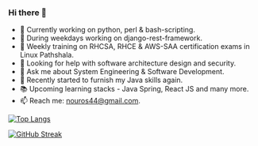 ### Hi there 👋

<!--
**nou-ros/nou-ros** is a ✨ _special_ ✨ repository because its `README.md` (this file) appears on your GitHub profile.

Here are some ideas to get you started:
-->
<!-- ![](https://komarev.com/ghpvc/?username=nou-ros) -->

- 🔭 Currently working on python, perl & bash-scripting.
- 🔬 During weekdays working on django-rest-framework.
- 🌱 Weekly training on RHCSA, RHCE & AWS-SAA certification exams in Linux Pathshala.
- 🤔 Looking for help with software architecture design and security.
- 💬 Ask me about System Engineering & Software Development. 
- 📌 Recently started to furnish my Java skills again.
- 📚 Upcoming learning stacks - Java Spring, React JS and many more.
- 📫 Reach me: nouros44@gmail.com.


[![Top Langs](https://github-readme-stats.vercel.app/api/top-langs/?username=nou-ros&layout=compact&langs_count=15&theme=default)](https://github.com/DenverCoder1/github-readme-streak-stats)

[![GitHub Streak](https://github-readme-streak-stats.herokuapp.com?user=nou-ros&theme=gotham&date_format=M%20j%5B%2C%20Y%5D)](https://github.com/DenverCoder1/github-readme-streak-stats)

